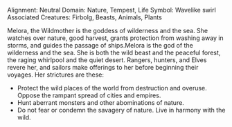 Alignment: Neutral
Domain: Nature, Tempest, Life
Symbol: Wavelike swirl
Associated Creatures: Firbolg, Beasts, Animals, Plants

Melora, the Wildmother is the goddess of wilderness and the sea. She watches over nature, good harvest, grants protection from washing away in storms, and guides the passage of ships.Melora is the god of the wilderness and the sea. She is both the wild beast and the peaceful forest, the raging whirlpool and the quiet desert. Rangers, hunters, and Elves revere her, and sailors make offerings to her before beginning their voyages. Her strictures are these:

- Protect the wild places of the world from destruction and overuse. Oppose the rampant spread of cities and empires.
- Hunt aberrant monsters and other abominations of nature.
- Do not fear or condemn the savagery of nature. Live in harmony with the wild.